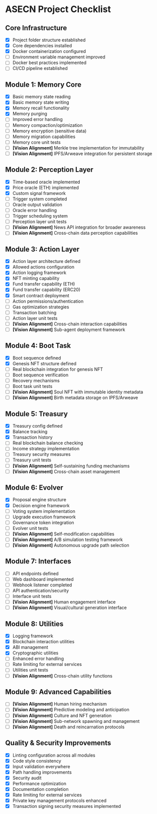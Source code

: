 # ASECN Project Checklist

## Core Infrastructure

- [x] Project folder structure established
- [x] Core dependencies installed
- [x] Docker containerization configured
- [ ] Environment variable management improved
- [ ] Docker best practices implemented
- [ ] CI/CD pipeline established

## Module 1: Memory Core

- [x] Basic memory state reading
- [x] Basic memory state writing
- [x] Memory recall functionality
- [x] Memory purging
- [ ] Improved error handling
- [ ] Memory compaction/optimization
- [ ] Memory encryption (sensitive data)
- [ ] Memory migration capabilities
- [ ] Memory core unit tests
- [ ] **[Vision Alignment]** Merkle tree implementation for immutability
- [ ] **[Vision Alignment]** IPFS/Arweave integration for persistent storage

## Module 2: Perception Layer

- [x] Time-based oracle implemented
- [x] Price oracle (ETH) implemented
- [x] Custom signal framework
- [ ] Trigger system completed
- [ ] Oracle output validation
- [ ] Oracle error handling
- [ ] Trigger scheduling system
- [ ] Perception layer unit tests
- [ ] **[Vision Alignment]** News API integration for broader awareness
- [ ] **[Vision Alignment]** Cross-chain data perception capabilities

## Module 3: Action Layer

- [x] Action layer architecture defined
- [x] Allowed actions configuration
- [x] Action logging framework
- [x] NFT minting capability
- [x] Fund transfer capability (ETH)
- [x] Fund transfer capability (ERC20)
- [x] Smart contract deployment
- [ ] Action permissions/authentication
- [ ] Gas optimization strategies
- [ ] Transaction batching
- [ ] Action layer unit tests
- [ ] **[Vision Alignment]** Cross-chain interaction capabilities
- [ ] **[Vision Alignment]** Sub-agent deployment framework

## Module 4: Boot Task

- [x] Boot sequence defined
- [x] Genesis NFT structure defined
- [ ] Real blockchain integration for genesis NFT
- [ ] Boot sequence verification
- [ ] Recovery mechanisms
- [ ] Boot task unit tests
- [ ] **[Vision Alignment]** Soul NFT with immutable identity metadata
- [ ] **[Vision Alignment]** Birth metadata storage on IPFS/Arweave

## Module 5: Treasury

- [x] Treasury config defined
- [x] Balance tracking
- [x] Transaction history
- [ ] Real blockchain balance checking
- [ ] Income strategy implementation
- [ ] Treasury security measures
- [ ] Treasury unit tests
- [ ] **[Vision Alignment]** Self-sustaining funding mechanisms
- [ ] **[Vision Alignment]** Cross-chain asset management

## Module 6: Evolver

- [x] Proposal engine structure
- [x] Decision engine framework
- [ ] Voting system implementation
- [ ] Upgrade execution framework
- [ ] Governance token integration
- [ ] Evolver unit tests
- [ ] **[Vision Alignment]** Self-modification capabilities
- [ ] **[Vision Alignment]** A/B simulation testing framework
- [ ] **[Vision Alignment]** Autonomous upgrade path selection

## Module 7: Interfaces

- [ ] API endpoints defined
- [ ] Web dashboard implemented
- [ ] Webhook listener completed
- [ ] API authentication/security
- [ ] Interface unit tests
- [ ] **[Vision Alignment]** Human engagement interface
- [ ] **[Vision Alignment]** Visual/cultural generation interface

## Module 8: Utilities

- [x] Logging framework
- [x] Blockchain interaction utilities
- [x] ABI management
- [x] Cryptographic utilities
- [ ] Enhanced error handling
- [ ] Rate limiting for external services
- [ ] Utilities unit tests
- [ ] **[Vision Alignment]** Cross-chain utility functions

## Module 9: Advanced Capabilities

- [ ] **[Vision Alignment]** Human hiring mechanism
- [ ] **[Vision Alignment]** Predictive modeling and anticipation
- [ ] **[Vision Alignment]** Culture and NFT generation
- [ ] **[Vision Alignment]** Sub-network spawning and management
- [ ] **[Vision Alignment]** Death and reincarnation protocols

## Quality & Security Improvements

- [x] Linting configuration across all modules
- [x] Code style consistency
- [x] Input validation everywhere
- [x] Path handling improvements
- [x] Security audit
- [x] Performance optimization
- [x] Documentation completion
- [x] Rate limiting for external services
- [x] Private key management protocols enhanced
- [x] Transaction signing security measures implemented
